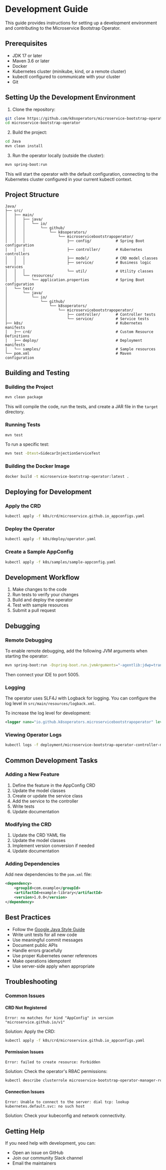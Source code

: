 # Development Guide

This guide provides instructions for setting up a development environment and contributing to the Microservice Bootstrap Operator.

## Prerequisites

- JDK 17 or later
- Maven 3.6 or later
- Docker
- Kubernetes cluster (minikube, kind, or a remote cluster)
- kubectl configured to communicate with your cluster
- Git

## Setting Up the Development Environment

1. Clone the repository:

```bash
git clone https://github.com/k8soperators/microservice-bootstrap-operator.git
cd microservice-bootstrap-operator
```

2. Build the project:

```bash
cd Java
mvn clean install
```

3. Run the operator locally (outside the cluster):

```bash
mvn spring-boot:run
```

This will start the operator with the default configuration, connecting to the Kubernetes cluster configured in your current kubectl context.

## Project Structure

```
Java/
├── src/
│   ├── main/
│   │   ├── java/
│   │   │   └── io/
│   │   │       └── github/
│   │   │           └── k8soperators/
│   │   │               └── microservicebootstrapoperator/
│   │   │                   ├── config/           # Spring Boot configuration
│   │   │                   ├── controller/       # Kubernetes controllers
│   │   │                   ├── model/            # CRD model classes
│   │   │                   ├── service/          # Business logic services
│   │   │                   └── util/             # Utility classes
│   │   └── resources/
│   │       └── application.properties            # Spring Boot configuration
│   └── test/
│       └── java/
│           └── io/
│               └── github/
│                   └── k8soperators/
│                       └── microservicebootstrapoperator/
│                           ├── controller/       # Controller tests
│                           └── service/          # Service tests
├── k8s/                                          # Kubernetes manifests
│   ├── crd/                                      # Custom Resource Definitions
│   ├── deploy/                                   # Deployment manifests
│   └── samples/                                  # Sample resources
└── pom.xml                                       # Maven configuration
```

## Building and Testing

### Building the Project

```bash
mvn clean package
```

This will compile the code, run the tests, and create a JAR file in the `target` directory.

### Running Tests

```bash
mvn test
```

To run a specific test:

```bash
mvn test -Dtest=SidecarInjectionServiceTest
```

### Building the Docker Image

```bash
docker build -t microservice-bootstrap-operator:latest .
```

## Deploying for Development

### Apply the CRD

```bash
kubectl apply -f k8s/crd/microservice.github.io_appconfigs.yaml
```

### Deploy the Operator

```bash
kubectl apply -f k8s/deploy/operator.yaml
```

### Create a Sample AppConfig

```bash
kubectl apply -f k8s/samples/sample-appconfig.yaml
```

## Development Workflow

1. Make changes to the code
2. Run tests to verify your changes
3. Build and deploy the operator
4. Test with sample resources
5. Submit a pull request

## Debugging

### Remote Debugging

To enable remote debugging, add the following JVM arguments when starting the operator:

```bash
mvn spring-boot:run -Dspring-boot.run.jvmArguments="-agentlib:jdwp=transport=dt_socket,server=y,suspend=n,address=5005"
```

Then connect your IDE to port 5005.

### Logging

The operator uses SLF4J with Logback for logging. You can configure the log level in `src/main/resources/logback.xml`.

To increase the log level for development:

```xml
<logger name="io.github.k8soperators.microservicebootstrapoperator" level="DEBUG" />
```

### Viewing Operator Logs

```bash
kubectl logs -f deployment/microservice-bootstrap-operator-controller-manager -n microservice-bootstrap-operator-system
```

## Common Development Tasks

### Adding a New Feature

1. Define the feature in the AppConfig CRD
2. Update the model classes
3. Create or update the service class
4. Add the service to the controller
5. Write tests
6. Update documentation

### Modifying the CRD

1. Update the CRD YAML file
2. Update the model classes
3. Implement version conversion if needed
4. Update documentation

### Adding Dependencies

Add new dependencies to the `pom.xml` file:

```xml
<dependency>
    <groupId>com.example</groupId>
    <artifactId>example-library</artifactId>
    <version>1.0.0</version>
</dependency>
```

## Best Practices

- Follow the [Google Java Style Guide](https://google.github.io/styleguide/javaguide.html)
- Write unit tests for all new code
- Use meaningful commit messages
- Document public APIs
- Handle errors gracefully
- Use proper Kubernetes owner references
- Make operations idempotent
- Use server-side apply when appropriate

## Troubleshooting

### Common Issues

#### CRD Not Registered

```
Error: no matches for kind "AppConfig" in version "microservice.github.io/v1"
```

Solution: Apply the CRD:

```bash
kubectl apply -f k8s/crd/microservice.github.io_appconfigs.yaml
```

#### Permission Issues

```
Error: failed to create resource: Forbidden
```

Solution: Check the operator's RBAC permissions:

```bash
kubectl describe clusterrole microservice-bootstrap-operator-manager-role
```

#### Connection Issues

```
Error: Unable to connect to the server: dial tcp: lookup kubernetes.default.svc: no such host
```

Solution: Check your kubeconfig and network connectivity.

## Getting Help

If you need help with development, you can:

- Open an issue on GitHub
- Join our community Slack channel
- Email the maintainers
